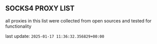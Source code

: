 ## SOCKS4 PROXY LIST

all proxies in this list were collected from open sources and tested for functionality

last update: `2025-01-17 11:36:32.356829+00:00`